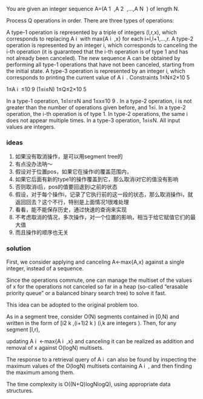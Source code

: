 You are given an integer sequence 
A=(A 
1
​
 ,A 
2
​
 ,…,A 
N
​
 ) of length 
N.

Process 
Q operations in order. There are three types of operations:

A type-1 operation is represented by a triple of integers 
(l,r,x), which corresponds to replacing 
A 
i
​
  with 
max{A 
i
​
 ,x} for each 
i=l,l+1,…,r.
A type-2 operation is represented by an integer 
i, which corresponds to canceling the 
i-th operation (it is guaranteed that the 
i-th operation is of type 1 and has not already been canceled). The new sequence 
A can be obtained by performing all type-1 operations that have not been canceled, starting from the initial state.
A type-3 operation is represented by an integer 
i, which corresponds to printing the current value of 
A 
i
​
 .
Constraints
1≤N≤2×10 
5
 
1≤A 
i
​
 ≤10 
9
  (1≤i≤N)
1≤Q≤2×10 
5
 
In a type-1 operation, 
1≤l≤r≤N and 
1≤x≤10 
9
 .
In a type-2 operation, 
i is not greater than the number of operations given before, and 
1≤i.
In a type-2 operation, the 
i-th operation is of type 1.
In type-2 operations, the same 
i does not appear multiple times.
In a type-3 operation, 
1≤i≤N.
All input values are integers.


### ideas
1. 如果没有取消操作，是可以用segment tree的
2. 有点没办法呐～
3. 假设对于位置pos，如果它在操作i的覆盖范围内，
4. 如果它后面有新的type1的操作覆盖到它，那么取消i对它的值没有影响
5. 否则取消i后，pos的值要回退到i之前的状态
6. 假设，对于每个操作i，记录了它执行前的这一段的状态，那么取消操作i，就返回回去？这个不行，特别是上面情况1很难处理
7. 看看，能不能保存历史，通过快速的查询来实现
8. 不考虑取消的情况，多次操作，对一个位置的影响，相当于给它赋值它们的最大值
9. 而且操作的顺序也无关


### solution

First, we consider applying and canceling 
A←max{A,x} against a single integer, instead of a sequence.

Since the operations commute, one can manage the multiset of the values of 
x for the operations not canceled so far in a heap (so-called “erasable priority queue” or a balanced binary search tree) to solve it fast.

This idea can be adopted to the original problem too.

As in a segment tree, consider 
O(N) segments contained in 
[0,N) and written in the form of 
[i2 
k
 ,(i+1)2 
k
 ) (i,k are integers
). Then, for any segment 
[l,r),

updating 
A 
i
​
 ←max{A 
i
​
 ,x} and
canceling it
can be realized as addition and removal of 
x against 
O(logN) multisets.

The response to a retrieval query of 
A 
i
​
  can also be found by inspecting the maximum values of the 
O(logN) multisets containing 
A 
i
​
 , and then finding the maximum among them.

The time complexity is 
O((N+Q)logNlogQ), using appropriate data structures.

